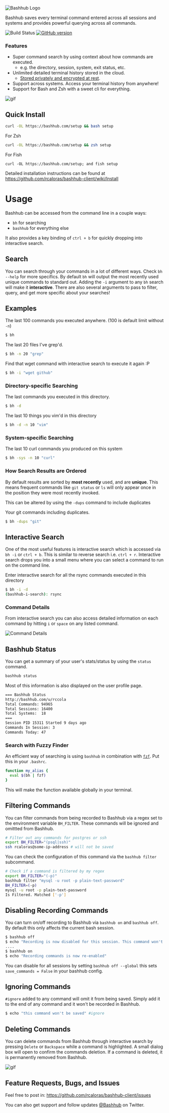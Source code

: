 <img src="https://bashhub.com/assets/images/bashhub-logo.png" alt="Bashhub Logo">

Bashhub saves every terminal command entered across all sessions and systems and provides powerful querying across all commands.

![Build Status](https://github.com/rcaloras/bashhub-client/actions/workflows/main.yml/badge.svg)
[![GitHub version](https://badge.fury.io/gh/rcaloras%2Fbashhub-client.svg)](https://badge.fury.io/gh/rcaloras%2Fbashhub-client)

### Features
- Super command search by using context about how commands are executed.
  - e.g. the directory, session, system, exit status, etc.
- Unlimited detailed terminal history stored in the cloud.
  - [Stored privately and encrypted at rest](https://github.com/rcaloras/bashhub-client/wiki/Security-and-Privacy).
- Support across systems. Access your terminal history from anywhere!
- Support for Bash and Zsh with a sweet cli for everything.

![gif](http://i.imgur.com/02ABZxn.gif)

## Quick Install
```bash
curl -OL https://bashhub.com/setup && bash setup
```
For Zsh
```zsh
curl -OL https://bashhub.com/setup && zsh setup
```
For Fish
```fish
curl -OL https://bashhub.com/setup; and fish setup
```

Detailed installation instructions can be found at
https://github.com/rcaloras/bashhub-client/wiki/Install

# Usage
Bashhub can be accessed from the command line in a couple ways:

- `bh` for searching
- `bashhub` for everything else

It also provides a key binding of `ctrl + b` for quickly dropping into interactive search.

## Search
You can search through your commands in a lot of different ways. Check `bh --help` for more specifics. By default `bh` will output the most recently used unique commands to standard out. Adding the `-i` argument to any `bh` search will make it **interactive**. There are also several arguments to pass to filter, query, and get more specific about your searches!

## Examples

The last 100 commands you executed anywhere. (100 is default limit without `-n`)
```bash
$ bh
```

The last 20 files I've grep'd.
```bash
$ bh -n 20 "grep"
```
Find that wget command with interactive search to execute it again :P
```bash
$ bh -i "wget github"
```

### Directory-specific Searching

The last commands you executed in this directory.
```bash
$ bh -d
```
The last 10 things you vim'd in this directory
```bash
$ bh -d -n 10 "vim"
```

### System-specific Searching

The last 10 curl commands you produced on this system

```bash
$ bh -sys -n 10 "curl"
```

### How Search Results are Ordered
By default results are sorted by **most recently** used, and are **unique**. This means frequent commands like `git status` or `ls` will only appear once in the position they were most recently invoked.

This can be altered by using the `-dups` command to include duplicates

Your git commands including duplicates.

```bash
$ bh -dups "git"
```

## Interactive Search
One of the most useful features is interactive search which is accessed via `bh -i` or `ctrl + b`. This is similar to reverse search i.e. `ctrl + r`. Interactive search drops you into a small menu where you can select a command to run on the command line.

Enter interactive search for all the rsync commands executed in this directory
```bash
$ bh -i -d
(bashhub-i-search): rsync
```

### Command Details
From interactive search you can also access detailed information on each command by hitting `i` or `space` on any listed command.

![Command Details](http://i.imgur.com/is0gNnB.png)


## Bashhub Status
You can get a summary of your user's stats/status by using the `status` command.
```bash
bashhub status
```
Most of this information is also displayed on the user profile page.

```bash
=== Bashhub Status
http://bashhub.com/u/rccola
Total Commands: 94965
Total Sessions: 16400
Total Systems:  18
===
Session PID 15311 Started 9 days ago
Commands In Session: 3
Commands Today: 47
```

### Search with Fuzzy Finder
An efficient way of searching is using `bashhub` in combination with [`fzf`](https://github.com/junegunn/fzf). Put this in your `.bashrc`.

```bash
function my_alias {
  eval $(bh | fzf)
}
```

This will make the function available globally in your terminal.

## Filtering Commands
You can filter commands from being recorded to Bashhub via a regex set to the environment variable `BH_FILTER`. These commands will be ignored and omittted from Bashhub.
```bash
# Filter out any commands for postgres or ssh
export BH_FILTER="(psql|ssh)"
ssh rcaloras@some-ip-address # will not be saved
```

You can check the configuration of this command via the `bashhub filter` subcommand.
```bash
# Check if a command is filtered by my regex
export BH_FILTER="(-p)"
bashhub filter "mysql -u root -p plain-text-password"
BH_FILTER=(-p)
mysql -u root -p plain-text-password
Is Filtered. Matched ['-p']
```

## Disabling Recording Commands
You can turn on/off recording to Bashhub via `bashhub on` and `bashhub off`. By default this only affects the current bash session.

```bash
$ bashhub off
$ echo "Recording is now disabled for this session. This command won't be saved."
....
$ bashhub on
$ echo "Recording commands is now re-enabled"
```
You can disable for all sessions by setting `bashhub off --global` this sets `save_commands = False` in your bashhub config.

## Ignoring Commands
`#ignore` added to any command will omit it from being saved. Simply add it to the end of any command and it won't be recorded in Bashhub.

```bash
$ echo "this command won't be saved" #ignore
```

## Deleting Commands
You can delete commands from Bashhub through interactive search by pressing `Delete` or `Backspace` while a command is highlighted. A small dialog box will open to confirm the commands deletion. If a command is deleted, it is permanently removed from Bashhub.

![gif](http://i.imgur.com/sHzvEJx.gif)

## Feature Requests, Bugs, and Issues
Feel free to post in:
https://github.com/rcaloras/bashhub-client/issues

You can also get support and follow updates [@Bashhub](https://twitter.com/bashhub) on Twitter.

